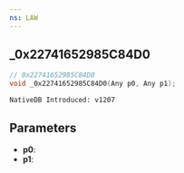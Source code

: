 ```yaml
---
ns: LAW
---
```

## _0x22741652985C84D0

```c
// 0x22741652985C84D0
void _0x22741652985C84D0(Any p0, Any p1);
```

```
NativeDB Introduced: v1207
```

## Parameters
* **p0**:
* **p1**:
